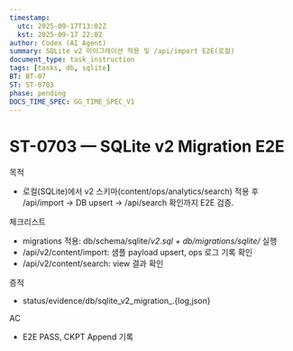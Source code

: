 ```yaml
---
timestamp:
  utc: 2025-09-17T13:02Z
  kst: 2025-09-17 22:02
author: Codex (AI Agent)
summary: SQLite v2 마이그레이션 적용 및 /api/import E2E(로컬)
document_type: task_instruction
tags: [tasks, db, sqlite]
BT: BT-07
ST: ST-0703
phase: pending
DOCS_TIME_SPEC: GG_TIME_SPEC_V1
---
```


# ST-0703 — SQLite v2 Migration E2E

목적
- 로컬(SQLite)에서 v2 스키마(content/ops/analytics/search) 적용 후 /api/import → DB upsert → /api/search 확인까지 E2E 검증.

체크리스트
- migrations 적용: db/schema/sqlite/*v2.sql + db/migrations/sqlite/* 실행
- /api/v2/content/import: 샘플 payload upsert, ops 로그 기록 확인
- /api/v2/content/search: view 결과 확인

증적
- status/evidence/db/sqlite_v2_migration_<UTC>.{log,json}

AC
- E2E PASS, CKPT Append 기록

